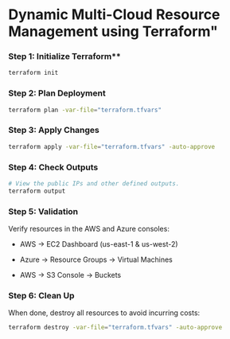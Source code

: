 # Dynamic Multi-Cloud Resource Management using Terraform"

### Step 1: Initialize Terraform**

```bash
terraform init
```

### Step 2: Plan Deployment

```bash
terraform plan -var-file="terraform.tfvars"
```

### Step 3: Apply Changes

```bash
terraform apply -var-file="terraform.tfvars" -auto-approve
```

### Step 4: Check Outputs

```bash
# View the public IPs and other defined outputs.
terraform output
```

### Step 5: Validation

Verify resources in the AWS and Azure consoles:

- AWS → EC2 Dashboard (us-east-1 & us-west-2)

- Azure → Resource Groups → Virtual Machines

- AWS → S3 Console → Buckets

### Step 6: Clean Up

When done, destroy all resources to avoid incurring costs:

```bash
terraform destroy -var-file="terraform.tfvars" -auto-approve
```

